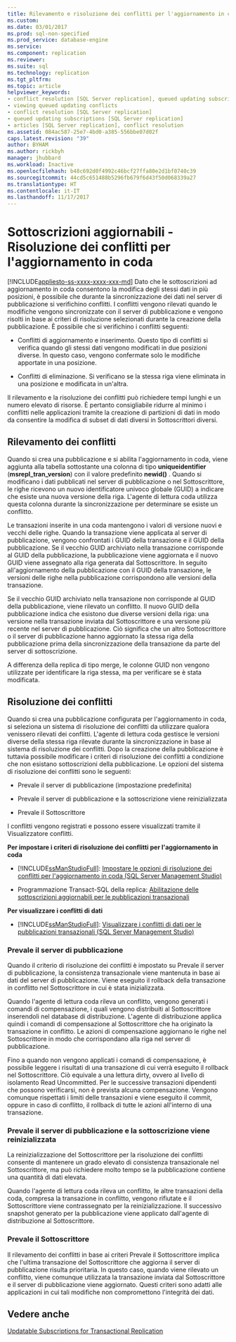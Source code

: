 ```yaml
---
title: Rilevamento e risoluzione dei conflitti per l'aggiornamento in coda | Microsoft Docs
ms.custom: 
ms.date: 03/01/2017
ms.prod: sql-non-specified
ms.prod_service: database-engine
ms.service: 
ms.component: replication
ms.reviewer: 
ms.suite: sql
ms.technology: replication
ms.tgt_pltfrm: 
ms.topic: article
helpviewer_keywords:
- conflict resolution [SQL Server replication], queued updating subscriptions
- viewing queued updating conflicts
- conflict resolution [SQL Server replication]
- queued updating subscriptions [SQL Server replication]
- articles [SQL Server replication], conflict resolution
ms.assetid: 084ac587-25e7-4bd0-a385-556bbe07d02f
caps.latest.revision: "39"
author: BYHAM
ms.author: rickbyh
manager: jhubbard
ms.workload: Inactive
ms.openlocfilehash: b48c692d0f4992c46bcf27ffa80e2d1bf0740c39
ms.sourcegitcommit: 44cd5c651488b5296fb679f6d43f50d068339a27
ms.translationtype: HT
ms.contentlocale: it-IT
ms.lasthandoff: 11/17/2017
---
```

# <a name="updatable-subscriptions---queued-updating-conflict-resolution"></a>Sottoscrizioni aggiornabili - Risoluzione dei conflitti per l'aggiornamento in coda
[!INCLUDE[appliesto-ss-xxxx-xxxx-xxx-md](../../../includes/appliesto-ss-xxxx-xxxx-xxx-md.md)] Dato che le sottoscrizioni ad aggiornamento in coda consentono la modifica degli stessi dati in più posizioni, è possibile che durante la sincronizzazione dei dati nel server di pubblicazione si verifichino conflitti. I conflitti vengono rilevati quando le modifiche vengono sincronizzate con il server di pubblicazione e vengono risolti in base ai criteri di risoluzione selezionati durante la creazione della pubblicazione. È possibile che si verifichino i conflitti seguenti:  
  
-   Conflitti di aggiornamento e inserimento. Questo tipo di conflitti si verifica quando gli stessi dati vengono modificati in due posizioni diverse. In questo caso, vengono confermate solo le modifiche apportate in una posizione.  
  
-   Conflitti di eliminazione. Si verificano se la stessa riga viene eliminata in una posizione e modificata in un'altra.  
  
 Il rilevamento e la risoluzione dei conflitti può richiedere tempi lunghi e un numero elevato di risorse. È pertanto consigliabile ridurre al minimo i conflitti nelle applicazioni tramite la creazione di partizioni di dati in modo da consentire la modifica di subset di dati diversi in Sottoscrittori diversi.  
  
## <a name="detecting-conflicts"></a>Rilevamento dei conflitti  
 Quando si crea una pubblicazione e si abilita l'aggiornamento in coda, viene aggiunta alla tabella sottostante una colonna di tipo **uniqueidentifier** (**msrepl_tran_version**) con il valore predefinito **newid()** . Quando si modificano i dati pubblicati nel server di pubblicazione o nel Sottoscrittore, le righe ricevono un nuovo identificatore univoco globale (GUID) a indicare che esiste una nuova versione della riga. L'agente di lettura coda utilizza questa colonna durante la sincronizzazione per determinare se esiste un conflitto.  
  
 Le transazioni inserite in una coda mantengono i valori di versione nuovi e vecchi delle righe. Quando la transazione viene applicata al server di pubblicazione, vengono confrontati i GUID della transazione e il GUID della pubblicazione. Se il vecchio GUID archiviato nella transazione corrisponde al GUID della pubblicazione, la pubblicazione viene aggiornata e il nuovo GUID viene assegnato alla riga generata dal Sottoscrittore. In seguito all'aggiornamento della pubblicazione con il GUID della transazione, le versioni delle righe nella pubblicazione corrispondono alle versioni della transazione.  
  
 Se il vecchio GUID archiviato nella transazione non corrisponde al GUID della pubblicazione, viene rilevato un conflitto. Il nuovo GUID della pubblicazione indica che esistono due diverse versioni della riga: una versione nella transazione inviata dal Sottoscrittore e una versione più recente nel server di pubblicazione. Ciò significa che un altro Sottoscrittore o il server di pubblicazione hanno aggiornato la stessa riga della pubblicazione prima della sincronizzazione della transazione da parte del server di sottoscrizione.  
  
 A differenza della replica di tipo merge, le colonne GUID non vengono utilizzate per identificare la riga stessa, ma per verificare se è stata modificata.  
  
## <a name="resolving-conflicts"></a>Risoluzione dei conflitti  
 Quando si crea una pubblicazione configurata per l'aggiornamento in coda, si seleziona un sistema di risoluzione dei conflitti da utilizzare qualora venissero rilevati dei conflitti. L'agente di lettura coda gestisce le versioni diverse della stessa riga rilevate durante la sincronizzazione in base al sistema di risoluzione dei conflitti. Dopo la creazione della pubblicazione è tuttavia possibile modificare i criteri di risoluzione dei conflitti a condizione che non esistano sottoscrizioni della pubblicazione. Le opzioni del sistema di risoluzione dei conflitti sono le seguenti:  
  
-   Prevale il server di pubblicazione (impostazione predefinita)  
  
-   Prevale il server di pubblicazione e la sottoscrizione viene reinizializzata  
  
-   Prevale il Sottoscrittore  
  
 I conflitti vengono registrati e possono essere visualizzati tramite il Visualizzatore conflitti.  
  
 **Per impostare i criteri di risoluzione dei conflitti per l'aggiornamento in coda**  
  
-   [!INCLUDE[ssManStudioFull](../../../includes/ssmanstudiofull-md.md)]: [Impostare le opzioni di risoluzione dei conflitti per l'aggiornamento in coda &#40;SQL Server Management Studio&#41;](../../../relational-databases/replication/publish/set-queued-updating-conflict-resolution-options-sql-server-management-studio.md)  
  
-   Programmazione Transact-SQL della replica: [Abilitazione delle sottoscrizioni aggiornabili per le pubblicazioni transazionali](../../../relational-databases/replication/publish/enable-updating-subscriptions-for-transactional-publications.md)  
  
 **Per visualizzare i conflitti di dati**  
  
-   [!INCLUDE[ssManStudioFull](../../../includes/ssmanstudiofull-md.md)]: [Visualizzare i conflitti di dati per le pubblicazioni transazionali &#40;SQL Server Management Studio&#41;](../../../relational-databases/replication/view-data-conflicts-for-transactional-publications-sql-server-management-studio.md)  
  
### <a name="publisher-wins"></a>Prevale il server di pubblicazione  
 Quando il criterio di risoluzione dei conflitti è impostato su Prevale il server di pubblicazione, la consistenza transazionale viene mantenuta in base ai dati del server di pubblicazione. Viene eseguito il rollback della transazione in conflitto nel Sottoscrittore in cui è stata inizializzata.  
  
 Quando l'agente di lettura coda rileva un conflitto, vengono generati i comandi di compensazione, i quali vengono distribuiti al Sottoscrittore inserendoli nel database di distribuzione. L'agente di distribuzione applica quindi i comandi di compensazione al Sottoscrittore che ha originato la transazione in conflitto. Le azioni di compensazione aggiornano le righe nel Sottoscrittore in modo che corrispondano alla riga nel server di pubblicazione.  
  
 Fino a quando non vengono applicati i comandi di compensazione, è possibile leggere i risultati di una transazione di cui verrà eseguito il rollback nel Sottoscrittore. Ciò equivale a una lettura dirty, ovvero al livello di isolamento Read Uncommitted. Per le successive transazioni dipendenti che possono verificarsi, non è prevista alcuna compensazione. Vengono comunque rispettati i limiti delle transazioni e viene eseguito il commit, oppure in caso di conflitto, il rollback di tutte le azioni all'interno di una transazione.  
  
### <a name="publisher-wins-and-the-subscription-is-reinitialized"></a>Prevale il server di pubblicazione e la sottoscrizione viene reinizializzata  
 La reinizializzazione del Sottoscrittore per la risoluzione dei conflitti consente di mantenere un grado elevato di consistenza transazionale nel Sottoscrittore, ma può richiedere molto tempo se la pubblicazione contiene una quantità di dati elevata.  
  
 Quando l'agente di lettura coda rileva un conflitto, le altre transazioni della coda, compresa la transazione in conflitto, vengono rifiutate e il Sottoscrittore viene contrassegnato per la reinizializzazione. Il successivo snapshot generato per la pubblicazione viene applicato dall'agente di distribuzione al Sottoscrittore.  
  
### <a name="subscriber-wins"></a>Prevale il Sottoscrittore  
 Il rilevamento dei conflitti in base ai criteri Prevale il Sottoscrittore implica che l'ultima transazione del Sottoscrittore che aggiorna il server di pubblicazione risulta prioritaria. In questo caso, quando viene rilevato un conflitto, viene comunque utilizzata la transazione inviata dal Sottoscrittore e il server di pubblicazione viene aggiornato. Questi criteri sono adatti alle applicazioni in cui tali modifiche non compromettono l'integrità dei dati.  
  
## <a name="see-also"></a>Vedere anche  
 [Updatable Subscriptions for Transactional Replication](../../../relational-databases/replication/transactional/updatable-subscriptions-for-transactional-replication.md)  
  
  
